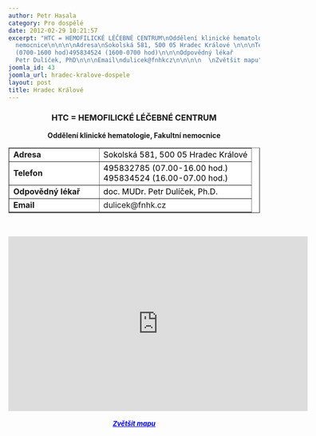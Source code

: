 ```yaml
---
author: Petr Hasala
category: Pro dospělé
date: 2012-02-29 10:21:57
excerpt: "HTC = HEMOFILICKÉ LÉČEBNÉ CENTRUM\nOddělení klinické hematologie, Fakultní
  nemocnice\n\n\n\nAdresa\nSokolská 581, 500 05 Hradec Králové \n\n\nTelefon\n495832785
  (0700-1600 hod)495834524 (1600-0700 hod)\n\n\nOdpovědný lékař        \ndoc MUDr
  Petr Dulíček, PhD\n\n\nEmail\ndulicek@fnhkcz\n\n\n\n  \nZvětšit mapu"
joomla_id: 43
joomla_url: hradec-kralove-dospele
layout: post
title: Hradec Králové
---
```


<h3 style="text-align: center;"><strong><strong><strong><strong><strong><strong><strong><strong>HTC = HEMOFILICKÉ LÉČEBNÉ CENTRUM</strong></strong></strong></strong></strong></strong></strong></strong></h3>
<p style="text-align: center;"><strong>Oddělení klinické hematologie, Fakultní nemocnice</strong></p>
<table style="background-color: #ffffff;" border="1" align="center">
<tbody>
<tr>
<td><strong>Adresa</strong></td>
<td><span style="color: #000000;">Sokolská 581, 500 05 Hradec Králové </span></td>
</tr>
<tr>
<td><strong>Telefon</strong></td>
<td><span style="color: #000000;">495832785 (07.00-16.00 hod.)</span><br /><span style="color: #000000;">495834524 (16.00-07.00 hod.)</span></td>
</tr>
<tr>
<td><strong>Odpovědný lékař        </strong></td>
<td><span style="color: #000000;">doc. MUDr. Petr Dulíček, Ph.D.<br /></span></td>
</tr>
<tr>
<td><strong>Email</strong></td>
<td>dulicek@fnhk.cz</td>
</tr>
</tbody>
</table>
<p style="text-align: center;">  </p>
<p style="text-align: center;"><iframe style="display: block; margin-left: auto; margin-right: auto;" src="https://maps.google.cz/maps?f=q&amp;source=s_q&amp;hl=cs&amp;geocode=&amp;q=+Fakultn%C3%AD+nemocnice+Hradec+Kr%C3%A1lov%C3%A9+Sokolsk%C3%A1+581,+500+05+Hradec+Kr%C3%A1lov%C3%A9+%E2%80%8E+&amp;aq=&amp;sll=50.199282,15.830323&amp;sspn=0.00252,0.005284&amp;t=h&amp;brcurrent=5,0,0&amp;ie=UTF8&amp;hq=Fakultn%C3%AD+nemocnice+Hradec+Kr%C3%A1lov%C3%A9+Sokolsk%C3%A1+581,+500+05+Hradec+Kr%C3%A1lov%C3%A9+%E2%80%8E&amp;ll=50.198853,15.829711&amp;spn=0.009615,0.025749&amp;z=15&amp;iwloc=A&amp;output=embed" frameborder="0" marginwidth="0" marginheight="0" scrolling="no" width="600" height="350"></iframe><br /><strong><em><span style="font-size: medium;"><small><a href="https://maps.google.cz/maps?f=q&amp;source=embed&amp;hl=cs&amp;geocode=&amp;q=+Fakultn%C3%AD+nemocnice+Hradec+Kr%C3%A1lov%C3%A9+Sokolsk%C3%A1+581,+500+05+Hradec+Kr%C3%A1lov%C3%A9+%E2%80%8E+&amp;aq=&amp;sll=50.199282,15.830323&amp;sspn=0.00252,0.005284&amp;t=h&amp;brcurrent=5,0,0&amp;ie=UTF8&amp;hq=Fakultn%C3%AD+nemocnice+Hradec+Kr%C3%A1lov%C3%A9+Sokolsk%C3%A1+581,+500+05+Hradec+Kr%C3%A1lov%C3%A9+%E2%80%8E&amp;ll=50.198853,15.829711&amp;spn=0.009615,0.025749&amp;z=15&amp;iwloc=A" style="color: #0000ff; text-align: left;">Zvětšit mapu</a></small></span></em></strong></p>